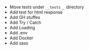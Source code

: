 + Move tests under `__tests__` directory
+ Add test for html response
+ Add GH stuffes
+ Add Try / Catch
+ Add Loading
+ Add .env
+ Add Docker
+ Add sass